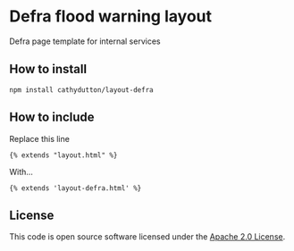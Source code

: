# Defra flood warning layout

Defra page template for internal services

## How to install

`npm install cathydutton/layout-defra`

## How to include

Replace this line 

`{% extends "layout.html" %}`

With...

`{% extends 'layout-defra.html' %}`


## License

This code is open source software licensed under the [Apache 2.0 License]("http://www.apache.org/licenses/LICENSE-2.0.html").